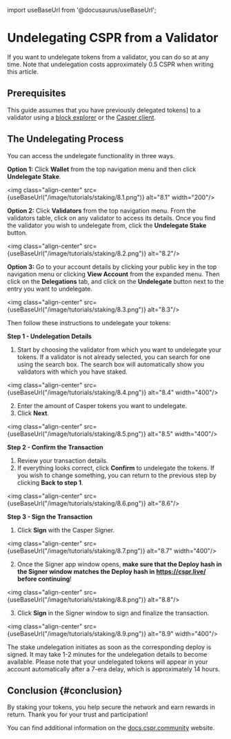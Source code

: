 import useBaseUrl from '@docusaurus/useBaseUrl';

# Undelegating CSPR from a Validator

If you want to undelegate tokens from a validator, you can do so at any time. Note that undelegation costs approximately 0.5 CSPR when writing this article. 

## Prerequisites 

This guide assumes that you have previously delegated tokens] to a validator using a [block explorer](/workflow/delegate-ui) or the [Casper client](/workflow/delegate).

## The Undelegating Process

You can access the undelegate functionality in three ways.

**Option 1:** Click **Wallet** from the top navigation menu and then click **Undelegate Stake**.

<img class="align-center" src={useBaseUrl("/image/tutorials/staking/8.1.png")} alt="8.1" width="200"/>

**Option 2:** Click **Validators** from the top navigation menu. From the validators table, click on any validator to access its details. Once you find the validator you wish to undelegate from, click the **Undelegate Stake** button.

<img class="align-center" src={useBaseUrl("/image/tutorials/staking/8.2.png")} alt="8.2"/>

**Option 3:** Go to your account details by clicking your public key in the top navigation menu or clicking **View Account** from the expanded menu. Then click on the **Delegations** tab, and click on the **Undelegate** button next to the entry you want to undelegate.

<img class="align-center" src={useBaseUrl("/image/tutorials/staking/8.3.png")} alt="8.3"/>

Then follow these instructions to undelegate your tokens:

**Step 1 - Undelegation Details**

1.  Start by choosing the validator from which you want to undelegate your tokens. If a validator is not already selected, you can search for one using the search box. The search box will automatically show you validators with which you have staked.

<img class="align-center" src={useBaseUrl("/image/tutorials/staking/8.4.png")} alt="8.4" width="400"/>

2.  Enter the amount of Casper tokens you want to undelegate.
3.  Click **Next**.

<img class="align-center" src={useBaseUrl("/image/tutorials/staking/8.5.png")} alt="8.5" width="400"/>

**Step 2 - Confirm the Transaction**

1.  Review your transaction details.
2.  If everything looks correct, click **Confirm** to undelegate the tokens. If you wish to change something, you can return to the previous step by clicking **Back to step 1**.

<img class="align-center" src={useBaseUrl("/image/tutorials/staking/8.6.png")} alt="8.6"/>

**Step 3 - Sign the Transaction**

1.  Click **Sign** with the Casper Signer.

<img class="align-center" src={useBaseUrl("/image/tutorials/staking/8.7.png")} alt="8.7" width="400"/>

2.  Once the Signer app window opens, **make sure that the Deploy hash in the Signer window matches the Deploy hash in https://cspr.live/ before continuing**!

<img class="align-center" src={useBaseUrl("/image/tutorials/staking/8.8.png")} alt="8.8"/>

3.  Click **Sign** in the Signer window to sign and finalize the transaction.

<img class="align-center" src={useBaseUrl("/image/tutorials/staking/8.9.png")} alt="8.9" width="400"/>

The stake undelegation initiates as soon as the corresponding deploy is signed. It may take 1-2 minutes for the undelegation details to become available. Please note that your undelegated tokens will appear in your account automatically after a 7-era delay, which is approximately 14 hours.

## Conclusion {#conclusion}

By staking your tokens, you help secure the network and earn rewards in return. Thank you for your trust and participation!

You can find additional information on the [docs.cspr.community](https://docs.cspr.community/) website.

